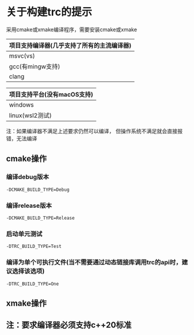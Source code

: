 # 关于构建trc的提示

采用cmake或xmake编译程序，需要安装cmake或xmake

| 项目支持编译器(几乎支持了所有的主流编译器) |
|:-----------------------|
| msvc(vs)               |
| gcc(有mingw支持)          |
| clang                  |

| 项目支持平台(没有macOS支持) |
|:------------------|
| windows           |
| linux(wsl2测试)     |

注：如果编译器不满足上述要求仍然可以编译，
但操作系统不满足就会直接报错，无法编译

## cmake操作

### 编译debug版本

```
-DCMAKE_BUILD_TYPE=Debug
```

### 编译release版本

```
-DCMAKE_BUILD_TYPE=Release
```

### 启动单元测试

```
-DTRC_BUILD_TYPE=Test
```

### 编译为单个可执行文件(当不需要通过动态链接库调用trc的api时，建议选择该选项)

```
-DTRC_BUILD_TYPE=One
```

## xmake操作

## 注：要求编译器必须支持c++20标准
